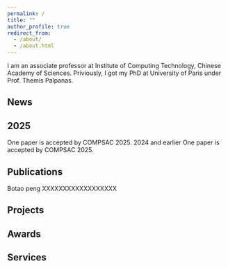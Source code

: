 ```yaml
---
permalink: /
title: ""
author_profile: true
redirect_from: 
  - /about/
  - /about.html
---
```

I am an associate professor at Institute of Computing Technology, Chinese Academy of Sciences.
Priviously, I got my PhD at University of Paris under Prof. Themis Palpanas.
<section id="news">
  
# News
## 2025
One paper is accepted by COMPSAC 2025.
2024 and earlier
One paper is accepted by COMPSAC 2025.
# Publications
Botao peng XXXXXXXXXXXXXXXXXX
# Projects
# Awards
# Services
